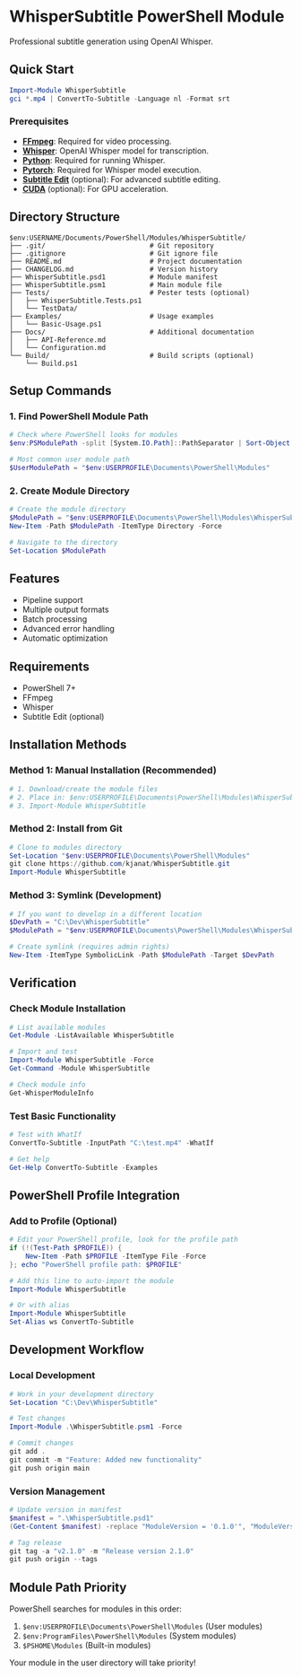 # WhisperSubtitle PowerShell Module

Professional subtitle generation using OpenAI Whisper.

## Quick Start

```powershell
Import-Module WhisperSubtitle
gci *.mp4 | ConvertTo-Subtitle -Language nl -Format srt
```

### Prerequisites

- [**FFmpeg**][FFmpeg Download]: Required for video processing.
- [**Whisper**][Whisper Setup]: OpenAI Whisper model for transcription.
- [**Python**][Python Downloads]: Required for running Whisper.
- [**Pytorch**][PyTorch Get Started]: Required for Whisper model execution.
- [**Subtitle Edit**][Subtitle Edit Latest Release] (optional): For advanced subtitle editing.
- [**CUDA**][CUDA Toolkit] (optional): For GPU acceleration.

## Directory Structure

```text
$env:USERNAME/Documents/PowerShell/Modules/WhisperSubtitle/
├── .git/                          # Git repository
├── .gitignore                     # Git ignore file
├── README.md                      # Project documentation
├── CHANGELOG.md                   # Version history
├── WhisperSubtitle.psd1           # Module manifest
├── WhisperSubtitle.psm1           # Main module file
├── Tests/                         # Pester tests (optional)
│   ├── WhisperSubtitle.Tests.ps1
│   └── TestData/
├── Examples/                      # Usage examples
│   └── Basic-Usage.ps1
├── Docs/                          # Additional documentation
│   ├── API-Reference.md
│   └── Configuration.md
└── Build/                         # Build scripts (optional)
    └── Build.ps1
```

## Setup Commands

### 1. Find PowerShell Module Path

```powershell
# Check where PowerShell looks for modules
$env:PSModulePath -split [System.IO.Path]::PathSeparator | Sort-Object -Unique

# Most common user module path
$UserModulePath = "$env:USERPROFILE\Documents\PowerShell\Modules"
```

### 2. Create Module Directory

```powershell
# Create the module directory
$ModulePath = "$env:USERPROFILE\Documents\PowerShell\Modules\WhisperSubtitle"
New-Item -Path $ModulePath -ItemType Directory -Force

# Navigate to the directory
Set-Location $ModulePath
```

## Features

- Pipeline support
- Multiple output formats
- Batch processing
- Advanced error handling
- Automatic optimization

## Requirements

- PowerShell 7+
- FFmpeg
- Whisper
- Subtitle Edit (optional)

## Installation Methods

### Method 1: Manual Installation (Recommended)

```powershell
# 1. Download/create the module files
# 2. Place in: $env:USERPROFILE\Documents\PowerShell\Modules\WhisperSubtitle\
# 3. Import-Module WhisperSubtitle
```

### Method 2: Install from Git

```powershell
# Clone to modules directory
Set-Location "$env:USERPROFILE\Documents\PowerShell\Modules"
git clone https://github.com/kjanat/WhisperSubtitle.git
Import-Module WhisperSubtitle
```

### Method 3: Symlink (Development)

```powershell
# If you want to develop in a different location
$DevPath = "C:\Dev\WhisperSubtitle"
$ModulePath = "$env:USERPROFILE\Documents\PowerShell\Modules\WhisperSubtitle"

# Create symlink (requires admin rights)
New-Item -ItemType SymbolicLink -Path $ModulePath -Target $DevPath
```

## Verification

### Check Module Installation

```powershell
# List available modules
Get-Module -ListAvailable WhisperSubtitle

# Import and test
Import-Module WhisperSubtitle -Force
Get-Command -Module WhisperSubtitle

# Check module info
Get-WhisperModuleInfo
```

### Test Basic Functionality

```powershell
# Test with WhatIf
ConvertTo-Subtitle -InputPath "C:\test.mp4" -WhatIf

# Get help
Get-Help ConvertTo-Subtitle -Examples
```

## PowerShell Profile Integration

### Add to Profile (Optional)

```powershell
# Edit your PowerShell profile, look for the profile path
if (!(Test-Path $PROFILE)) {
    New-Item -Path $PROFILE -ItemType File -Force
}; echo "PowerShell profile path: $PROFILE"

# Add this line to auto-import the module
Import-Module WhisperSubtitle

# Or with alias
Import-Module WhisperSubtitle
Set-Alias ws ConvertTo-Subtitle
```

## Development Workflow

### Local Development

```powershell
# Work in your development directory
Set-Location "C:\Dev\WhisperSubtitle"

# Test changes
Import-Module .\WhisperSubtitle.psm1 -Force

# Commit changes
git add .
git commit -m "Feature: Added new functionality"
git push origin main
```

### Version Management

```powershell
# Update version in manifest
$manifest = ".\WhisperSubtitle.psd1"
(Get-Content $manifest) -replace "ModuleVersion = '0.1.0'", "ModuleVersion = '2.1.0'" | Set-Content $manifest

# Tag release
git tag -a "v2.1.0" -m "Release version 2.1.0"
git push origin --tags
```

## Module Path Priority

PowerShell searches for modules in this order:

1. `$env:USERPROFILE\Documents\PowerShell\Modules` (User modules)
2. `$env:ProgramFiles\PowerShell\Modules` (System modules)
3. `$PSHOME\Modules` (Built-in modules)

Your module in the user directory will take priority!

[PyTorch Get Started]: https://pytorch.org/get-started/
[Python Downloads]: https://www.python.org/downloads/
[Whisper Setup]: https://github.com/openai/whisper?tab=readme-ov-file#setup
[FFmpeg Download]: https://ffmpeg.org/download.html
[Subtitle Edit Latest Release]: https://github.com/SubtitleEdit/subtitleedit/releases/latest
[CUDA Toolkit]: https://developer.nvidia.com/cuda-downloads
